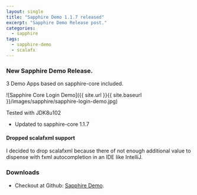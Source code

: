 ```yaml
---
layout: single
title: "Sapphire Demo 1.1.7 released"
excerpt: "Sapphire Demo Release post."
categories: 
  - sapphire
tags: 
  - sapphire-demo
  - scalafx
---
```


### New Sapphire Demo Release.

3 Demo Apps based on sapphire-core included.


![Sapphire Core Login Demo]({{ site.url }}{{ site.baseurl }}/images/sapphire/sapphire-login-demo.jpg)


Tested with JDK8u102

* Updated to sapphire-core 1.1.7

#### Dropped scalafxml support

I decided to drop scalafxml because there of not enough additional value 
to dispense with fxml autocompletion in an IDE like IntelliJ.

### Downloads

* Checkout at Github: [Sapphire Demo](https://github.com/sfxcode/sapphire-demo).


